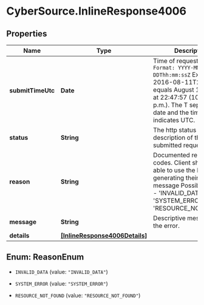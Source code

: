 # CyberSource.InlineResponse4006

## Properties
Name | Type | Description | Notes
------------ | ------------- | ------------- | -------------
**submitTimeUtc** | **Date** | Time of request in UTC. `Format: YYYY-MM-DDThh:mm:ssZ`  Example 2016-08-11T22:47:57Z equals August 11, 2016, at 22:47:57 (10:47:57 p.m.). The T separates the date and the time. The Z indicates UTC.  | [optional] 
**status** | **String** | The http status description of the submitted request. | [optional] 
**reason** | **String** | Documented reason codes. Client should be able to use the key for generating their own error message Possible Values:   - 'INVALID_DATA'   - 'SYSTEM_ERROR'   - 'RESOURCE_NOT_FOUND'  | [optional] 
**message** | **String** | Descriptive message for the error. | [optional] 
**details** | [**[InlineResponse4006Details]**](InlineResponse4006Details.md) |  | [optional] 


<a name="ReasonEnum"></a>
## Enum: ReasonEnum


* `INVALID_DATA` (value: `"INVALID_DATA"`)

* `SYSTEM_ERROR` (value: `"SYSTEM_ERROR"`)

* `RESOURCE_NOT_FOUND` (value: `"RESOURCE_NOT_FOUND"`)




